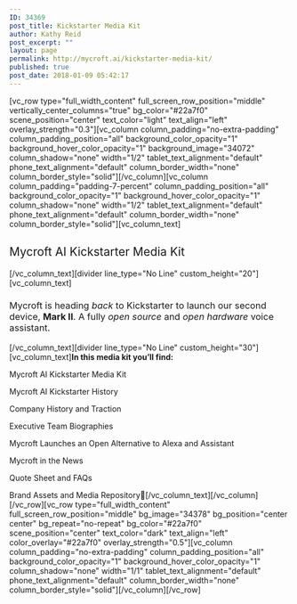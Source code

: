 ```yaml
---
ID: 34369
post_title: Kickstarter Media Kit
author: Kathy Reid
post_excerpt: ""
layout: page
permalink: http://mycroft.ai/kickstarter-media-kit/
published: true
post_date: 2018-01-09 05:42:17
---
```

[vc_row type="full_width_content" full_screen_row_position="middle" vertically_center_columns="true" bg_color="#22a7f0" scene_position="center" text_color="light" text_align="left" overlay_strength="0.3"][vc_column column_padding="no-extra-padding" column_padding_position="all" background_color_opacity="1" background_hover_color_opacity="1" background_image="34072" column_shadow="none" width="1/2" tablet_text_alignment="default" phone_text_alignment="default" column_border_width="none" column_border_style="solid"][/vc_column][vc_column column_padding="padding-7-percent" column_padding_position="all" background_color_opacity="1" background_hover_color_opacity="1" column_shadow="none" width="1/2" tablet_text_alignment="default" phone_text_alignment="default" column_border_width="none" column_border_style="solid"][vc_column_text]
<h2><span style="font-weight: 400;">Mycroft AI Kickstarter Media Kit</span></h2>
[/vc_column_text][divider line_type="No Line" custom_height="20"][vc_column_text]
<h3><span style="font-weight: 400;">Mycroft is heading </span><i><span style="font-weight: 400;">back</span></i><span style="font-weight: 400;"> to Kickstarter to launch our second device, <strong>Mark II</strong>. A fully <em>open source</em> and <em>open hardware</em> voice assistant. </span></h3>
[/vc_column_text][divider line_type="No Line" custom_height="30"][vc_column_text]<b>In this media kit you’ll find:</b>

<span style="font-weight: 400;">Mycroft AI Kickstarter Media Kit</span>

<span style="font-weight: 400;">Mycroft AI Kickstarter History</span>

<span style="font-weight: 400;">Company History and Traction</span>

<span style="font-weight: 400;">Executive Team Biographies</span>

<span style="font-weight: 400;">Mycroft Launches an Open Alternative to Alexa and Assistant</span>

<span style="font-weight: 400;">Mycroft in the News</span>

<span style="font-weight: 400;">Quote Sheet and FAQs</span>

<span style="font-weight: 400;">Brand Assets and Media Repository</span><span style="font-weight: 400;"></span>[/vc_column_text][/vc_column][/vc_row][vc_row type="full_width_content" full_screen_row_position="middle" bg_image="34378" bg_position="center center" bg_repeat="no-repeat" bg_color="#22a7f0" scene_position="center" text_color="dark" text_align="left" color_overlay="#22a7f0" overlay_strength="0.5"][vc_column column_padding="no-extra-padding" column_padding_position="all" background_color_opacity="1" background_hover_color_opacity="1" column_shadow="none" width="1/1" tablet_text_alignment="default" phone_text_alignment="default" column_border_width="none" column_border_style="solid"][/vc_column][/vc_row]